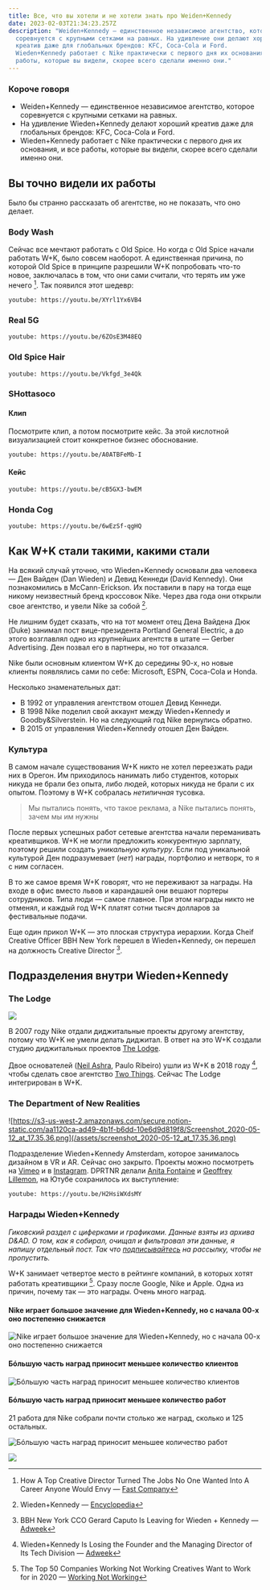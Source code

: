 ```yaml
---
title: Все, что вы хотели и не хотели знать про Weiden+Kennedy
date: 2023-02-03T21:34:23.257Z
description: "Weiden+Kennedy — единственное независимое агентство, которое
  соревнуется c крупными сетками на равных. На удивление они делают хороший
  креатив даже для глобальных брендов: KFC, Coca-Cola и Ford.
  Wieden+Kennedy работает с Nike практически с первого дня их основания, и все
  работы, которые вы видели, скорее всего сделали именно они."
---
```

### Короче говоря

* Weiden+Kennedy — единственное независимое агентство, которое соревнуется c крупными сетками на равных.
* На удивление Wieden+Kennedy делают хороший креатив даже для глобальных брендов: KFC, Coca-Cola и Ford.
* Wieden+Kennedy работает с Nike практически с первого дня их основания, и все работы, которые вы видели, скорее всего сделали именно они.

## Вы точно видели их работы

Было бы странно рассказать об агентстве, но не показать, что оно делает.

### Body Wash

Сейчас все мечтают работать с Old Spice. Но когда с Old Spice начали работать W+K, было совсем наоборот. А единственная причина, по которой Old Spice в принципе разрешили W+K попробовать что-то новое, заключалась в том, что они сами считали, что терять им уже нечего [^1]. Так появился этот шедевр:

`youtube: https://youtu.be/XYrl1Yx6VB4`

### Real 5G

`youtube: https://youtu.be/6ZOsE3M48EQ`

### Old Spice Hair

`youtube: https://youtu.be/Vkfgd_3e4Qk`

### SHottasoco

#### Клип

Посмотрите клип, а потом посмотрите кейс. За этой кислотной визуализацией стоит конкретное бизнес обоснование.

`youtube: https://youtu.be/A0ATBFeMb-I`

#### Кейс

`youtube: https://youtu.be/cB5GX3-bwEM`

### Honda Cog

`youtube: https://youtu.be/6wEzSf-qgHQ`

## Как W+K стали такими, какими стали

На всякий случай уточню, что Wieden+Kennedy основали два человека — Ден Вайден (Dan Wieden) и Девид Кеннеди (David Kennedy). Они познакомились в McCann-Erickson. Их поставили в пару на тогда еще никому неизвестный бренд кроссовок Nike. Через два года они открыли свое агентство, и увели Nike за собой [^2].

Не лишним будет сказать, что на тот момент отец Дена Вайдена Дюк (Duke) занимал пост вице-президента Portland General Electric, а до этого возглавлял одно из крупнейших агентств в штате — Gerber Advertising. Ден позвал его в партнеры, но тот отказался.

Nike были основным клиентом W+K до середины 90-х, но новые клиенты  появлялись сами по себе: Microsoft,  ESPN, Coca-Cola и Honda.

Несколько знаменательных дат:
* В 1992 от управления агентством отошел Девид Кеннеди.
* В 1998 Nike поделил свой аккаунт между Wieden+Kennedy и Goodby&Silverstein. Но на следующий год Nike вернулись обратно.
* В 2015 от управления Wieden+Kennedy отошел Ден Вайден.

### Культура

В самом начале существования W+K никто не хотел переезжать ради них в Орегон. Им приходилось нанимать либо студентов, которых никуда не брали без опыта, либо людей, которых никуда не брали с их опытом. Поэтому в W+K собралась _нетипичная_ тусовка.

> Мы пытались понять, что такое реклама, а Nike пытались понять, зачем мы им нужны

После первых успешных работ сетевые агентства начали переманивать креативщиков. W+K не могли предложить конкурентную зарплату, поэтому решили создать _уникальную культуру_. Если под уникальной культурой Ден подразумевает (_нет_) награды, портфолио и нетворк, то я с ним согласен.

В то же самое время W+K говорят, что не переживают за награды. На входе в офис вместо львов и карандашей они вешают портеры сотрудников. Типа люди — самое главное. При этом награды никто не отменял, и каждый год W+K платят сотни тысяч долларов за фестивальные подачи.

Еще один прикол W+K — это плоская структура иерархии. Когда Cheif Creative Officer BBH New York перешел в Wieden+Kennedy, он перешел на должность Creative Director [^3].

## Подразделения внутри Wieden+Kennedy

### The Lodge

![](/assets/screenshot_2020-05-12_at_17.37.57.png)

В 2007 году Nike отдали диджитальные проекты другому агентству, потому что W+K не умели делать диджитал. В ответ на это W+K создали студию диджитальных проектов [The Lodge](https://web.archive.org/web/20190424051440/http://www.wklodge.com/).

Двое основателей ([Neil Ashra](https://www.nileshashra.com/), Paulo Ribeiro) ушли из W+K в 2018 году [^4], чтобы сделать свое агентство [Two Things](https://www.twothings.co/). Сейчас The Lodge интегрирован в W+K.

### The Department of New Realities

![https://s3-us-west-2.amazonaws.com/secure.notion-static.com/aa1120ca-ad49-4b1f-b6dd-10e6d9d819f8/Screenshot_2020-05-12_at_17.35.36.png](/assets/screenshot_2020-05-12_at_17.35.36.png)

Подразделение Wieden+Kennedy Amsterdam, которое занималось дизайном в VR и AR. Сейчас оно закрыто. Проекты можно посмотреть на [Vimeo](https://vimeo.com/wkdptnr) и в [Instagram](https://www.instagram.com/wkdptnr/). DPRTNR делали [Anita Fontaine](http://anitafontaine.com) и [Geoffrey Lillemon](http://www.geoffreylillemon.com/SS15/), на Ютубе сохранилось их выступление:

`youtube: https://youtu.be/H2HsiWXdsMY`

### Награды Wieden+Kennedy

*Гиковский раздел с циферками и графиками. Данные взяты из архива D&AD. О том, как я собирал, очищал и фильтровал эти данные, я напишу отдельный пост. Так что [подписывайтесь](https://martyuk.substack.com) на рассылку, чтобы не пропустить.*

W+K занимает четвертое место в рейтинге компаний, в которых хотят работать креативщики [^5].  Сразу после Google, Nike и Apple. Одна из причин, почему так — это награды. Очень много наград.

#### Nike играет большое значение для Wieden+Kennedy, но с начала 00-х оно постепенно снижается

![](/assets/about_wk_1.png "Nike играет большое значение для Wieden+Kennedy, но с начала 00-х оно постепенно снижается")

#### Бóльшую часть наград приносит меньшее количество клиентов

![](/assets/about_wk_4.png "Бóльшую часть наград приносит меньшее количество клиентов")

#### Бóльшую часть наград приносит меньшее количество работ

21 работа для Nike собрали почти столько же наград, сколько и 125 остальных.

![](/assets/about_wk_2.png "Бóльшую часть наград приносит меньшее количество работ")

![](/assets/about_wk_3.png)

[^1]: How A Top Creative Director Turned The Jobs No One Wanted Into A Career Anyone Would Envy — [Fast Company](https://www.fastcompany.com/3035573/how-a-top-creative-director-turned-the-jobs-no-one-wanted-into-a-career-anyone-)

[^2]: Wieden+Kennedy — [Encyclopedia](https://www.encyclopedia.com/books/politics-and-business-magazines/wieden-kennedy)

[^3]: BBH New York CCO Gerard Caputo Is Leaving for Wieden + Kennedy — [Adweek](https://www.adweek.com/agencies/bbh-new-york-cco-gerard-caputo-is-leaving-for-wieden-kennedy/)

[^4]: Wieden+Kennedy Is Losing the Founder and the Managing Director of Its Tech Division — [Adweek](https://www.adweek.com/agencies/wiedenkennedy-is-losing-the-founder-and-the-managing-director-of-its-tech-division/)

[^5]: The Top 50 Companies Working Not Working Creatives Want to Work for in 2020 — [Working Not Working](https://magazine.workingnotworking.com/magazine/the-top-50-companies-working-not-working-creatives-want-to-work-for-in-2020)